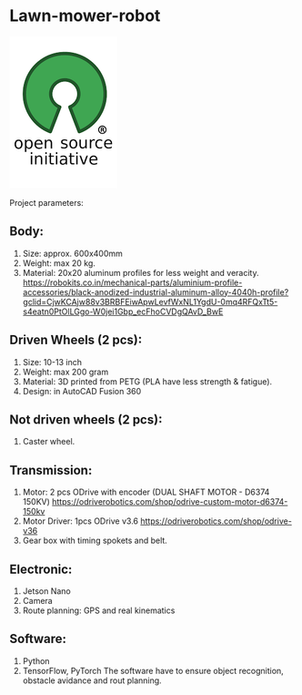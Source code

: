# Lawn-mower-robot
![alt text](https://github.com/steger123/Lawn-mower-robot/blob/master/pics/openLogo.png)

Project parameters:

## Body:
1. Size: approx. 600x400mm
2. Weight: max 20 kg.
3. Material: 20x20 aluminum profiles for less weight and veracity.
https://robokits.co.in/mechanical-parts/aluminium-profile-accessories/black-anodized-industrial-aluminum-alloy-4040h-profile?gclid=CjwKCAjw88v3BRBFEiwApwLevfWxNL1YgdU-0mq4RFQxTt5-s4eatn0PtOlLGgo-W0jei1Gbp_ecFhoCVDgQAvD_BwE


## Driven Wheels (2 pcs):
1.	Size: 10-13 inch
2.	Weight: max 200 gram
3.	Material: 3D printed from PETG (PLA have less strength & fatigue).
4.	Design: in AutoCAD Fusion 360

## Not driven wheels (2 pcs):
1.	Caster wheel.

## Transmission:
1.	Motor: 2 pcs ODrive with encoder (DUAL SHAFT MOTOR - D6374 150KV)
https://odriverobotics.com/shop/odrive-custom-motor-d6374-150kv
2.	Motor Driver: 1pcs ODrive v3.6
https://odriverobotics.com/shop/odrive-v36
3.	Gear box with timing spokets and belt.

## Electronic:
1.	Jetson Nano
2.  Camera
3.	Route planning: GPS and real kinematics

## Software:
1. Python
2. TensorFlow, PyTorch
The software have to ensure object recognition, obstacle avidance and rout planning.
